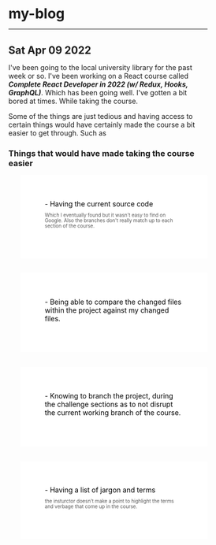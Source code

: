 <style>
    * {
        box-sizing: border-box;
        margin: 0;
        padding: 0;
    }

    li {
        list-style-type: none;
    }

    .list-container {

    }

    .list-item {
        color: #000 
    }

    .list-item-sub-text {
        font-size: 70%; 
        color: #555;
    }

    .list-item-div {
    background-color: white; 
    padding: 50px;
    border-radius: 3px;
    margin-bottom: 30px;
    }
</style>

# my-blog

---

<h2>Sat Apr 09 2022</h2>

I've been going to the local university library for the past week or so. I've been working on a React course called
**_Complete React Developer in 2022 (w/ Redux, Hooks, GraphQL)_**. Which has been going well. I've gotten a bit bored at times. While taking the course.

Some of the things are just tedious and having access to certain things would have certainly made the course a bit easier to get through. Such as

### Things that would have made taking the course easier

<ul class="list-container">
    <div class="list-item-div">
    <li class="list-item"> - Having the current source code</li>
    <p class="list-item-sub-text">Which I eventually found but it wasn't easy to find on Google. Also the branches don't really match up to each section of the course.</p>
    </div>
    <div class="list-item-div">
    <li class="list-item"> - Being able to compare the changed files within the project against my changed files.</li>
    <p class="list-item-sub-text"></p>
    </div>
    <div class="list-item-div">
    <li class="list-item"> - Knowing to branch the project, during the challenge sections as to not disrupt the current working branch of the course.</li>
    <p class="list-item-sub-text"></p>
    </div>
    <div class="list-item-div">
    <li class="list-item"> - Having a list of jargon and terms</li>
    <p class="list-item-sub-text">the insturctor doesn't make a point to highlight the terms and verbage that come up in the course.</p>
    </div>

</ul>
